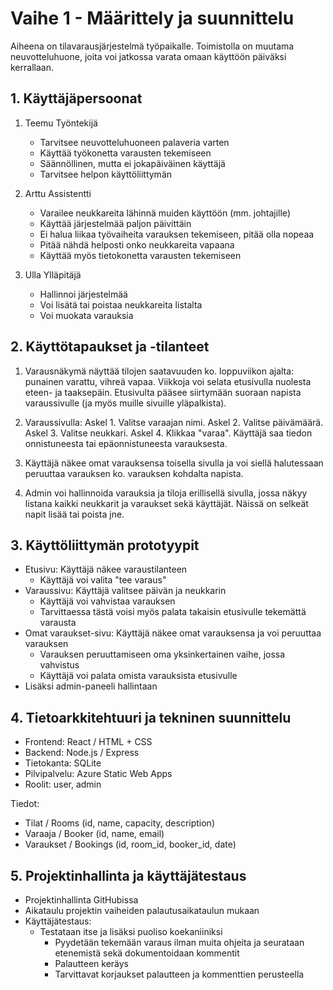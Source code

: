 # Vaihe 1 - Määrittely ja suunnittelu

Aiheena on tilavarausjärjestelmä työpaikalle. Toimistolla on muutama neuvotteluhuone, joita voi jatkossa varata omaan käyttöön päiväksi kerrallaan.

## 1. Käyttäjäpersoonat

1. Teemu Työntekijä
    - Tarvitsee neuvotteluhuoneen palaveria varten
    - Käyttää työkonetta varausten tekemiseen
    - Säännöllinen, mutta ei jokapäiväinen käyttäjä
    - Tarvitsee helpon käyttöliittymän

2. Arttu Assistentti
    - Varailee neukkareita lähinnä muiden käyttöön (mm. johtajille)
    - Käyttää järjestelmää paljon päivittäin
    - Ei halua liikaa työvaiheita varauksen tekemiseen, pitää olla nopeaa
    - Pitää nähdä helposti onko neukkareita vapaana
    - Käyttää myös tietokonetta varausten tekemiseen

3. Ulla Ylläpitäjä
    - Hallinnoi järjestelmää
    - Voi lisätä tai poistaa neukkareita listalta
    - Voi muokata varauksia

## 2. Käyttötapaukset ja -tilanteet

1. Varausnäkymä näyttää tilojen saatavuuden ko. loppuviikon ajalta: punainen varattu, vihreä vapaa. Viikkoja voi selata etusivulla nuolesta eteen- ja taaksepäin. Etusivulta pääsee siirtymään suoraan napista varaussivulle (ja myös muille sivuille yläpalkista).

2. Varaussivulla: Askel 1. Valitse varaajan nimi. Askel 2. Valitse päivämäärä. Askel 3. Valitse neukkari. Askel 4. Klikkaa "varaa". Käyttäjä saa tiedon onnistuneesta tai epäonnistuneesta varauksesta.

3. Käyttäjä näkee omat varauksensa toisella sivulla ja voi siellä halutessaan peruuttaa varauksen ko. varauksen kohdalta napista.

4. Admin voi hallinnoida varauksia ja tiloja erillisellä sivulla, jossa näkyy listana kaikki neukkarit ja varaukset sekä käyttäjät. Näissä on selkeät napit lisää tai poista jne.

## 3. Käyttöliittymän prototyypit

- Etusivu: Käyttäjä näkee varaustilanteen
    - Käyttäjä voi valita "tee varaus"
- Varaussivu: Käyttäjä valitsee päivän ja neukkarin
    - Käyttäjä voi vahvistaa varauksen
    - Tarvittaessa tästä voisi myös palata takaisin etusivulle tekemättä varausta
- Omat varaukset-sivu: Käyttäjä näkee omat varauksensa ja voi peruuttaa varauksen
    - Varauksen peruuttamiseen oma yksinkertainen vaihe, jossa vahvistus
    - Käyttäjä voi palata omista varauksista etusivulle
- Lisäksi admin-paneeli hallintaan

## 4. Tietoarkkitehtuuri ja tekninen suunnittelu

- Frontend: React / HTML + CSS
- Backend: Node.js / Express
- Tietokanta: SQLite
- Pilvipalvelu: Azure Static Web Apps
- Roolit: user, admin

Tiedot:
- Tilat / Rooms (id, name, capacity, description)
- Varaaja / Booker (id, name, email)
- Varaukset / Bookings (id, room_id, booker_id, date)

## 5. Projektinhallinta ja käyttäjätestaus

- Projektinhallinta GitHubissa
- Aikataulu projektin vaiheiden palautusaikataulun mukaan
- Käyttäjätestaus:
    - Testataan itse ja lisäksi puoliso koekaniiniksi
        - Pyydetään tekemään varaus ilman muita ohjeita ja seurataan etenemistä sekä dokumentoidaan kommentit
        - Palautteen keräys
        - Tarvittavat korjaukset palautteen ja kommenttien perusteella
